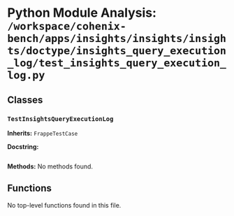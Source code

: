 # Python Module Analysis: `/workspace/cohenix-bench/apps/insights/insights/insights/doctype/insights_query_execution_log/test_insights_query_execution_log.py`

## Classes

### `TestInsightsQueryExecutionLog`
**Inherits:** `FrappeTestCase`


**Docstring:**
```

```

**Methods:**
No methods found.




## Functions

No top-level functions found in this file.
